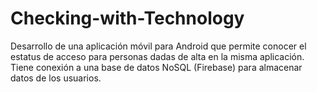 # Checking-with-Technology
Desarrollo de una aplicación móvil para Android que permite conocer el estatus de acceso para personas dadas de alta en la misma aplicación. 
Tiene conexión a una base de datos NoSQL (Firebase) para almacenar datos de los usuarios.
